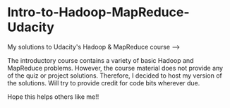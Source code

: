 # Intro-to-Hadoop-MapReduce-Udacity
My solutions to Udacity's Hadoop &amp; MapReduce course -->

The introductory course contains a variety of basic Hadoop and MapReduce problems. However, the course material does not provide any of the quiz or project solutions. Therefore, I decided to host my version of the solutions. Will try to provide credit for code bits wherever due.

Hope this helps others like me!!
